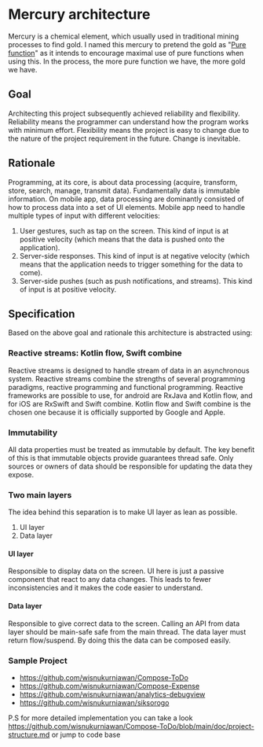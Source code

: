 # Mercury architecture

Mercury is a chemical element, which usually used in traditional mining processes to find gold. I named this mercury to pretend the gold as "[Pure function](https://en.wikipedia.org/wiki/Pure_function)" as it intends to encourage maximal use of pure functions when using this. In the process, the more pure function we have, the more gold we have.

## Goal

Architecting this project subsequently achieved reliability and flexibility. Reliability means the programmer can understand how the program works with minimum effort. Flexibility means the project
is easy to change due to the nature of the project requirement in the future. Change is inevitable.

## Rationale

Programming, at its core, is about data processing (acquire, transform, store, search, manage, transmit data). Fundamentally data is immutable information. On mobile app, data processing are
dominantly consisted of how to process data into a set of UI elements. Mobile app need to handle multiple types of input with different velocities:

1. User gestures, such as tap on the screen. This kind of input is at positive velocity (which means that the data is pushed onto the application).
2. Server-side responses. This kind of input is at negative velocity (which means that the application needs to trigger something for the data to come).
3. Server-side pushes (such as push notifications, and streams). This kind of input is at positive velocity.

## Specification

Based on the above goal and rationale this architecture is abstracted using:

### Reactive streams: Kotlin flow, Swift combine

Reactive streams is designed to handle stream of data in an asynchronous system. Reactive streams combine the strengths of several programming paradigms, reactive programming and functional
programming. Reactive frameworks are possible to use, for android are RxJava and Kotlin flow, and for iOS are RxSwift and Swift combine. Kotlin flow and Swift combine is the chosen one because it is officially supported by Google and Apple.

### Immutability

All data properties must be treated as immutable by default. The key benefit of this is that immutable objects provide guarantees thread safe. Only sources or owners of data should be responsible for
updating the data they expose.

### Two main layers

The idea behind this separation is to make UI layer as lean as possible.

1. UI layer
2. Data layer

#### UI layer

Responsible to display data on the screen. UI here is just a passive component that react to any data changes. This leads to fewer inconsistencies and it makes the code easier to understand.

#### Data layer

Responsible to give correct data to the screen. Calling an API from data layer should be main-safe safe from the main thread. The data layer must return flow/suspend. By doing this the data can be
composed easily.

### Sample Project

- https://github.com/wisnukurniawan/Compose-ToDo
- https://github.com/wisnukurniawan/Compose-Expense
- https://github.com/wisnukurniawan/analytics-debugview
- https://github.com/wisnukurniawan/siksorogo

P.S for more detailed implementation you can take a look https://github.com/wisnukurniawan/Compose-ToDo/blob/main/doc/project-structure.md or jump to code base
